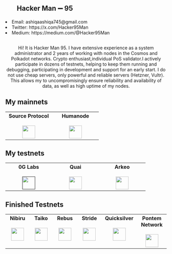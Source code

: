 <h2><ol> Hacker Man ➖ 95 </ol></h2>

   <li> Email: ashiqaashiqa745@gmail.com</li>
   <li> Twitter: https://x.com/Hacker95Man</li>
   <li> Medium: https://medium.com/@Hacker95Man</li>
    
<h2> </h2>    
<div style="text-align: center;">Hi! It is Hacker Man 95. I have extensive experience as a system administrator and 2 years of working with nodes in the Cosmos and Polkadot networks. Crypto enthusiast,individual PoS validator.I actively participate in dozens of testnets, helping to keep them running and debugging, participating in development and support for an early start. I do not use cheap servers, only powerful and reliable servers (Hetzner, Vultr). This allows my to uncompromisingly ensure reliability and availability of data, as well as high uptime of my nodes.</div>

<h2><strong>My mainnets</strong></h2>

<table width="350px" align="center">
	<tbody>
		<tr valign="top">
			<td width="130px" align="center">
				<span>
					<strong>Source Protocol</strong>
				</span>
				<br>
				<br>
				<a href="https://explorer.stavr.tech/Source-Mainnet/staking/sourcevaloper1servljrgxhh4kd9ndamwyq09t08ctkfyehccfc" rel="nofollow">
					<img src="https://static.wixstatic.com/media/80368b_6d278c8c8ffa4c07b91419c4532c608a~mv2.png/v1/fill/w_70,h_91,al_c,q_85,usm_0.66_1.00_0.01,enc_auto/source%20icon.png" style="max-width: 100%;" height="40px">
				</a>
			</td>
			<td width="130px" align="center">
				<span>
					<strong>Humanode</strong>
				</span>
				<br>
				<br>
				<a href="https://blog.humanode.io/" rel="nofollow">
					<img src="https://pbs.twimg.com/profile_images/1577660492662951939/4q1DV_mC_400x400.jpg" style="max-width: 100%;" height="40px">
				</a>
			</td>
		</tr>
	</tbody>
</table>

<h2>My testnets</h2>

<table width="350px" align="center">
	<tbody>
		<tr valign="top">
			<td width="130px" align="center">
				<span>
					<strong>0G Labs</strong>
				</span>
				<br>
				<br>
				<a href="" rel="nofollow">
					<img src="https://img.cryptorank.io/coins/0_g_labs1711467106027.png" style="max-width: 100%;" height="40px">
				</a>
			</td>
			<td width="130px" align="center">
				<span>
					<strong>Quai</strong>
				</span>
				<br>
				<br>
				<a href="https://qu.ai/" rel="nofollow">
					<img src="https://pbs.twimg.com/profile_images/1734342197816774656/cM2AlLNw_400x400.jpg" style="max-width: 100%;" height="40px">
				</a>
			</td>
			<td width="130px" align="center">
				<span>
					<strong>Arkeo</strong>
				</span>
				<br>
				<br>
				<a href="https://arkeo.exploreme.pro/validator/tarkeovaloper15jz3pe06es4wnzxvw8cv5jlwxmn86uwht50dfy" rel="nofollow">
					<img src="https://pbs.twimg.com/profile_images/1615488082756907009/jbFWivQL_400x400.jpg" style="max-width: 100%;" height="40px">
				</a>
			</td>
		</tr>
	</tbody>
</table>

<h2>Finished Testnets</h2>

<table width="350px" align="center">
	<tbody>
		<tr valign="top">
			<td width="130px" align="center">
				<span>
					<strong>Nibiru</strong>
				</span>
				<br>
				<br>
				<a href="https://nibiru.exploreme.pro/validator/nibivaloper1r2ez47cdhjw50k7aklkckyae2l0taq0rqfky6v" rel="nofollow">
					<img src="https://pbs.twimg.com/profile_images/1765792149940113411/Z7-0ngUy_400x400.jpg" style="max-width: 100%;" height="40px">
				</a>
			</td>
			<td width="130px" align="center">
				<span>
					<strong>Taiko</strong>
				</span>
				<br>
				<br>
				<a href="http://89.58.16.33:3001/d/L2ExecutionEngine/l2-execution-engine-overview?orgId=1&refresh=10s&from=now-5m&to=now" rel="nofollow">
					<img src="https://pbs.twimg.com/profile_images/1664696448808615937/LQhJeOO__400x400.jpg" style="max-width: 100%;" height="40px">
				</a>
			</td>
			<td width="130px" align="center">
				<span>
					<strong>Rebus</strong>
				</span>
				<br>
				<br>
				<a href="https://www.rebuschain.com/" rel="nofollow">
					<img src="https://uploads-ssl.webflow.com/6257b52d5ba30091f5056b4d/6257bacc8ea23a1d966a6d47_Rebus%20Logo.svg" style="max-width: 100%;" height="40px">
				</a>
			</td>
			<td width="130px" align="center">
				<span>
					<strong>Stride</strong>
				</span>
				<br>
				<br>
				<a href="https://stride.zone/" rel="nofollow">
					<img src="https://pbs.twimg.com/profile_images/1678377000468205568/UY9UaLF0_400x400.png" style="max-width: 100%;" height="40px">
				</a>
			</td>
			<td width="130px" align="center">
				<span>
					<strong>Quicksilver</strong>
				</span>
				<br>
				<br>
				<a href="https://quicksilver.zone/" rel="nofollow">
					<img src="https://pbs.twimg.com/profile_images/1743937771046096897/xA8ls39q_400x400.png" style="max-width: 100%;" height="40px">
				</a>
			</td>
            <td width="130px" align="center">
				<span>
					<strong>Pontem Network</strong>
				</span>
				<br>
				<br>
				<a href="https://pontem.network/" rel="nofollow">
					<img src="https://avatars.githubusercontent.com/u/79349007?s=200&v=4" style="max-width: 100%;" height="40px">
				</a>
			</td>
		</tr>
	</tbody>
</table>
